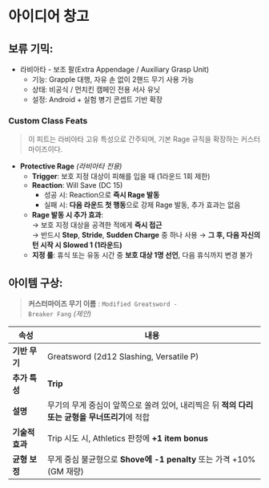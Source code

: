 # 아이디어 창고

## 보류 기믹:
- 라비아타 - 보조 팔(Extra Appendage / Auxiliary Grasp Unit)
  * 기능: Grapple 대행, 자유 손 없이 2핸드 무기 사용 가능
  * 상태: 비공식 / 먼치킨 캠페인 전용 서사 유닛
  * 설정: Android + 실험 병기 콘셉트 기반 확장

### Custom Class Feats

> 이 피트는 라비아타 고유 특성으로 간주되며, 기본 Rage 규칙을 확장하는 커스터마이즈이다.

* **Protective Rage** *(라비아타 전용)*  
  - **Trigger**: 보호 지정 대상이 피해를 입을 때 (1라운드 1회 제한)  
  - **Reaction**: Will Save (DC 15)
    - 성공 시: Reaction으로 **즉시 Rage 발동**
    - 실패 시: **다음 라운드 첫 행동**으로 강제 Rage 발동, 추가 효과는 없음  
  - **Rage 발동 시 추가 효과**:  
    → 보호 지정 대상을 공격한 적에게 **즉시 접근**  
    → 반드시 **Step**, **Stride**, **Sudden Charge** 중 하나 사용
    → **그 후, 다음 자신의 턴 시작 시 Slowed 1 (1라운드)**
  - **지정 룰**: 휴식 또는 유동 시간 중 **보호 대상 1명 선언**, 다음 휴식까지 변경 불가

## 아이템 구상:
> **커스터마이즈 무기 이름** : <code>Modified Greatsword - Breaker Fang</code> *(제안)*

| 속성         | 내용                                                       |
| ---------- | -------------------------------------------------------- |
| **기반 무기**  | Greatsword (2d12 Slashing, Versatile P)                  |
| **추가 특성**  | **Trip**                                                 |
| **설명**     | 무기의 무게 중심이 앞쪽으로 쏠려 있어, 내리찍은 뒤 **적의 다리 또는 균형을 무너뜨리기**에 적합 |
| **기술적 효과** | Trip 시도 시, Athletics 판정에 **+1 item bonus**               |
| **균형 보정**  | 무게 중심 불균형으로 **Shove에 -1 penalty** 또는 가격 +10% (GM 재량)     |
